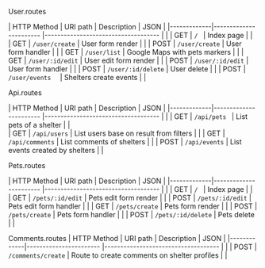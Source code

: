 
User.routes 

| HTTP Method | URI path               |         Description                 | JSON |
|-------------|----------------------- |------------------------------------ |      |
| GET         | `/ `                   | Index page                          |      |       
| GET         | `/user/create`         | User form render                    |      |
| POST        | `/user/create`         | User form handler                   |      |
| GET         | `/user/list`           | Google Maps with pets markers       |      |
| GET         | `/user/:id/edit`       | User edit form render               |      |
| POST        | `/user/:id/edit`       | User form handler                   |      |
| POST        | `/user/:id/delete`     | User delete                         |      |
| POST        | `/user/events  `       | Shelters create events              |      |



Api.routes

| HTTP Method | URI path               |         Description                 | JSON |
|-------------|----------------------- |------------------------------------ |      |
| GET         | `/api/pets `           | List pets of a shelter              |      |       
| GET         | `/api/users`           | List users base on result from filters |      |
| GET         | `/api/comments`        | List comments of shelters           |      |
| POST        | `/api/events`          | List events created by shelters     |      |

Pets.routes 

| HTTP Method | URI path               |         Description                 | JSON |
|-------------|----------------------- |------------------------------------ |      |
| GET         | `/ `                   | Index page                          |      |       
| GET         | `/pets/:id/edit`       | Pets edit form render               |      |
| POST        | `/pets/:id/edit`       | Pets edit form handler              |      |
| GET         | `/pets/create`         | Pets form render                    |      |
| POST        | `/pets/create`         | Pets form handler                   |      |
| POST        | `/pets/:id/delete`     | Pets delete                         |      |

Comments.routes
| HTTP Method | URI path               |         Description                 | JSON |
|-------------|----------------------- |------------------------------------ |      |
| POST        | `/comments/create`     | Route to create comments on shelter profiles                 |      |




